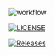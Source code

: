 ![workflow](https://github.com/kyisin21/sem/actions/workflows/main.yml/badge.svg)

[![LICENSE](https://img.shields.io/github/license/kyisin21/sem.svg?style=flat-square)](https://github.com/<github-username>/sem/blob/master/LICENSE)

[![Releases](https://img.shields.io/github/release/kyisin21/sem/all.svg?style=flat-square)](https://github.com/kyisin21/sem/releases)